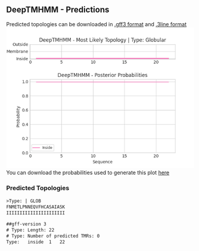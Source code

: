 ## DeepTMHMM - Predictions
Predicted topologies can be downloaded in [.gff3 format](TMRs.gff3) and [.3line format](predicted_topologies.3line)
![picture](plot.png)
You can download the probabilities used to generate this plot [here](Type:_probs.csv)
### Predicted Topologies
```
>Type: | GLOB
FNMETLPNNEQVFHCASAIASK
IIIIIIIIIIIIIIIIIIIIII

```


```
##gff-version 3
# Type: Length: 22
# Type: Number of predicted TMRs: 0
Type:	inside	1	22				

```
